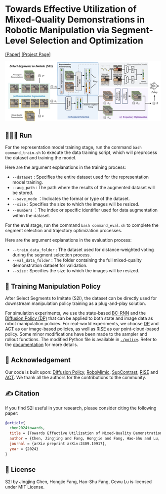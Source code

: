 # Towards Effective Utilization of Mixed-Quality Demonstrations in Robotic Manipulation via Segment-Level Selection and Optimization

[[Paper]](https://arxiv.org/pdf/2409.19917) [[Project Page]](https://tonyfang.net/s2i/) 

<img src="assets/img/model.png" alt="xx picture" width="800">

## 🧑🏻‍💻 Run
For the representation model training stage, run the command `bash command_train.sh` to execute the data training script, which will preprocess the dataset and training the model. 

Here are the argument explanations in the training process:
* `--dataset` : Specifies the entire dataset used for the representation model training.
* `--aug_path` : The path where the results of the augmented dataset will be stored. 
* `--save_mode` ：Indicates the format or type of the dataset.
* `--size` : Specifies the size to which the images will be resized.
* `--numbers` ：The index or specific identifier used for data augmentation within the dataset. 

For the eval stage, run the command `bash command_eval.sh` to complete the segment selection and trajectory optimization processes.

Here are the argument explanations in the evaluation process:
* `--train_data_folder` :  The dataset used for distance-weighted voting during the segment selection process.
* `--val_data_folder` : The folder containing the full mixed-quality demonstration dataset for validation.
* `--size` : Specifies the size to which the images will be resized.

## 🤖 Training Manipulation Policy

After Select Segments to Imitate (S2I), the dataset can be directly used for downstream manipulation policy training as a plug-and-play solution.

For simulation experiments, we use the state-based [BC-RNN](https://github.com/ARISE-Initiative/robomimic) and the [Diffusion Policy (DP)](https://github.com/real-stanford/diffusion_policy) that can be applied to both state and image data as robot manipulation policies. For real-world experiments, we choose [DP](https://github.com/real-stanford/diffusion_policy) and [ACT](https://github.com/tonyzhaozh/act) as our image-based policies, as well as [RISE](https://github.com/rise-policy/rise) as our point-cloud-based policy. Some minor modifications have been made to the sampler and rollout functions. The modified Python file is available in [`./policy`](https://github.com/Junxix/S2I/tree/main/policy). Refer to the [documentation](policy/README.md) for more details.

## 🙏 Acknowledgement

Our code is built upon: [Diffusion Policy](https://github.com/real-stanford/diffusion_policy/), [RoboMimic](https://github.com/ARISE-Initiative/robomimic), [SupContrast](https://github.com/HobbitLong/SupContrast), [RISE](https://github.com/rise-policy/rise) and [ACT](https://github.com/tonyzhaozh/act). We thank all the authors for the contributions to the community.

## ✍️ Citation

If you find S2I useful in your research, please consider citing the following paper:

```bibtex
@article{
  chen2024towards,
  title = {Towards Effective Utilization of Mixed-Quality Demonstrations in Robotic Manipulation via Segment-Level Selection and Optimization},
  author = {Chen, Jingjing and Fang, Hongjie and Fang, Hao-Shu and Lu, Cewu},
  journal = {arXiv preprint arXiv:2409.19917},
  year = {2024}
}      
```

## 📃 License

S2I by Jingjing Chen, Hongjie Fang, Hao-Shu Fang, Cewu Lu is licensed under MIT License.
